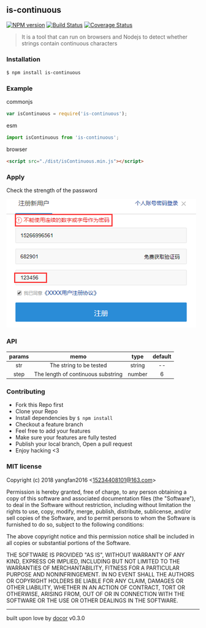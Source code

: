 ## is-continuous 
[![NPM version](https://img.shields.io/npm/v/is-continuous.svg?style=flat)](https://www.npmjs.com/package/is-continuous)
[![Build Status](https://travis-ci.org/Yangfan2016/is-continuous.svg?branch=master)](https://travis-ci.org/Yangfan2016/is-continuous)
[![Coverage Status](https://coveralls.io/repos/github/Yangfan2016/is-continuous/badge.svg?branch=master)](https://coveralls.io/github/Yangfan2016/is-continuous?branch=master)

> It is a tool that can run on browsers and Nodejs to detect whether strings contain continuous characters


### Installation
```bash
$ npm install is-continuous
```

### Example

commonjs
```js
var isContinuous = require('is-continuous');
```
esm
```js
import isContinuous from 'is-continuous';
```
browser
```html
<script src="./dist/isContinuous.min.js"></script>
```

### Apply

Check the strength of the password

![signup](https://raw.githubusercontent.com/Yangfan2016/PicBed/master/Blog/signup.png)

### API

| params | memo | type | default |
| :----: | :--: | :--: | :-----: |
| str | The string to be tested | string | -- |
| step | The length of continuous substring | number | 6 |


### Contributing
- Fork this Repo first
- Clone your Repo
- Install dependencies by `$ npm install`
- Checkout a feature branch
- Feel free to add your features
- Make sure your features are fully tested
- Publish your local branch, Open a pull request
- Enjoy hacking <3

### MIT license
Copyright (c) 2018 yangfan2016 &lt;15234408101@163.com&gt;

Permission is hereby granted, free of charge, to any person obtaining a copy
of this software and associated documentation files (the &quot;Software&quot;), to deal
in the Software without restriction, including without limitation the rights
to use, copy, modify, merge, publish, distribute, sublicense, and/or sell
copies of the Software, and to permit persons to whom the Software is
furnished to do so, subject to the following conditions:

The above copyright notice and this permission notice shall be included in
all copies or substantial portions of the Software.

THE SOFTWARE IS PROVIDED &quot;AS IS&quot;, WITHOUT WARRANTY OF ANY KIND, EXPRESS OR
IMPLIED, INCLUDING BUT NOT LIMITED TO THE WARRANTIES OF MERCHANTABILITY,
FITNESS FOR A PARTICULAR PURPOSE AND NONINFRINGEMENT. IN NO EVENT SHALL THE
AUTHORS OR COPYRIGHT HOLDERS BE LIABLE FOR ANY CLAIM, DAMAGES OR OTHER
LIABILITY, WHETHER IN AN ACTION OF CONTRACT, TORT OR OTHERWISE, ARISING FROM,
OUT OF OR IN CONNECTION WITH THE SOFTWARE OR THE USE OR OTHER DEALINGS IN
THE SOFTWARE.

---
built upon love by [docor](https://github.com/turingou/docor.git) v0.3.0
